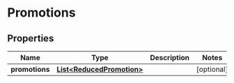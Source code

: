 # Promotions

## Properties

 Name           | Type                                                    | Description | Notes      
----------------|---------------------------------------------------------|-------------|------------
 **promotions** | [**List&lt;ReducedPromotion&gt;**](ReducedPromotion.md) |             | [optional] 



